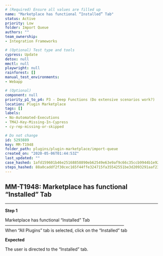 ```yaml
---
# (Required) Ensure all values are filled up
name: "Marketplace has functional “Installed” Tab"
status: Active
priority: Low
folder: Import Queue
authors: ""
team_ownership: 
- Integration Frameworks

# (Optional) Test type and tools
cypress: Update
detox: null
mmctl: null
playwright: null
rainforest: []
manual_test_environments: 
- Webapp

# (Optional)
component: null
priority_p1_to_p4: P3 - Deep Functions (Do extensive scenarios work?)
location: Plugin Marketplace
tags: []
labels: 
- No-Automated-Executions
- TM4J-Key-Missing-In-Cypress
- cy-rep-missing-or-skipped

# Do not change
id: 5293889
key: MM-T1948
folder_path: plugins/plugin-marketplace/import-queue
created_on: "2020-05-06T01:44:53Z"
last_updated: ""
case_hashed: 1afd159601b46e25168858890eb62549e63e9af9c66c35ccb9944b1e92721a0cec6f08683cf77d40d029b45200822023
steps_hashed: 88a0caddf2f30cec165f44ffe324715fa35542551be3d2093291aaf239034880c8efba863d2a8ada23ecfd221e497276
---
```


## MM-T1948: Marketplace has functional “Installed” Tab

---

**Step 1**

Marketplace has functional “Installed” Tab\
————————————————————————————\
When “All Plugins” tab is selected, click on the “Installed” tab

**Expected**

The user is directed to the “Installed” tab.
